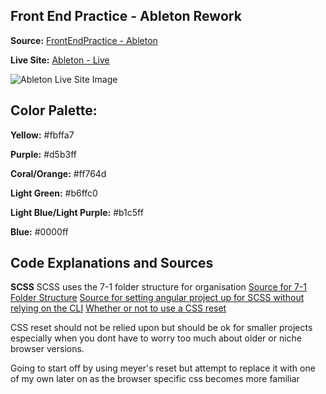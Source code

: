 ## Front End Practice - Ableton Rework

**Source:** [FrontEndPractice - Ableton](https://www.frontendpractice.com/project/ableton)

**Live Site:** [Ableton - Live](https://www.ableton.com/en/about/)

![Ableton Live Site Image](https://www.frontendpractice.com/static/62bbb1ccb81d988f14a524cb2007405e/709dc/58a92974-13a1-4dc8-82d1-748c92edf44f_fs-1.jpg)
## Color Palette:

**Yellow:** #fbffa7

**Purple:** #d5b3ff

**Coral/Orange:** #ff764d

**Light Green:** #b6ffc0

**Light Blue/Light Purple:** #b1c5ff

**Blue:** #0000ff


## Code Explanations and Sources

**SCSS**
SCSS uses the 7-1 folder structure for organisation 
[Source for 7-1 Folder Structure](https://itnext.io/structuring-your-sass-projects-c8d41fa55ed4)
[Source for setting angular project up for SCSS without relying on the CLI](https://medium.com/swlh/how-to-structure-scss-in-an-angular-app-a1b8a759a028)
[Whether or not to use a CSS reset](https://www.webfx.com/blog/web-design/should-you-reset-your-css/)

CSS reset should not be relied upon but should be ok for smaller projects especially when you dont have to worry too much about older or niche browser versions.

Going to start off by using meyer's reset but attempt to replace it with one of my own later on as the browser specific css becomes more familiar

